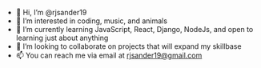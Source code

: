 - 👋 Hi, I’m @rjsander19
- 👀 I’m interested in coding, music, and animals
- 🌱 I’m currently learning JavaScript, React, Django, NodeJs, and open to learning just about anything
- 💞️ I’m looking to collaborate on projects that will expand my skillbase
- 📫 You can reach me via email at rjsander19@gmail.com 
